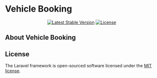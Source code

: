<p align="center"><h1>Vehicle Booking</h1></p>

<p align="center">
<a href="#"><img src="https://poser.pugx.org/laravel/framework/v/stable.svg" alt="Latest Stable Version"></a>
<a href="#"><img src="https://poser.pugx.org/laravel/framework/license.svg" alt="License"></a>
</p>

## About Vehicle Booking



## License

The Laravel framework is open-sourced software licensed under the [MIT license](https://opensource.org/licenses/MIT).
